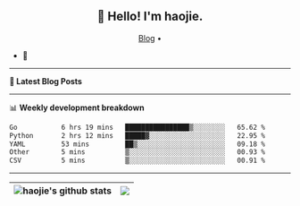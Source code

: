 <h2 align="center">👋 Hello! I'm haojie.</h2>
<p align="center">
  <a href="https://aoyouer.com">Blog</a> •
</p>


- 🔭 


-------

**📝 Latest Blog Posts**


-------

📊 **Weekly development breakdown**
<!--START_SECTION:waka-->

```txt
Go           6 hrs 19 mins   ████████████████▒░░░░░░░░   65.62 %
Python       2 hrs 12 mins   █████▓░░░░░░░░░░░░░░░░░░░   22.95 %
YAML         53 mins         ██▒░░░░░░░░░░░░░░░░░░░░░░   09.18 %
Other        5 mins          ▒░░░░░░░░░░░░░░░░░░░░░░░░   00.93 %
CSV          5 mins          ▒░░░░░░░░░░░░░░░░░░░░░░░░   00.91 %
```

<!--END_SECTION:waka-->

-------



| <img align="center" src="https://github-readme-stats.vercel.app/api?username=haojie06&show_icons=true&theme=graywhite&show_icons=true&count_private=true&include_all_commits=true&hide_border=true" alt="haojie's github stats" /> | <img align="center" src="https://github-readme-stats.vercel.app/api/top-langs/?username=haojie06&layout=compact&theme=graywhite&hide_border=true&hide=css,html" /> |
| ------------- | ------------- |


